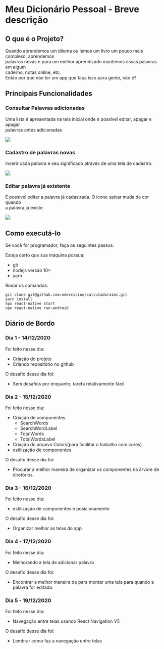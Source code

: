 # Meu Dicionário Pessoal - Breve descrição

## O que é o Projeto?

Quando aprendemos um idioma ou lemos um livro um pouco mais complexo, aprendemos  
palavras novas e para um melhor aprendizado mantemos essas palavras em algum  
caderno, notas online, etc.  
Então por que não ter um app que faça isso para gente, não é?

## Principais Funcionalidades

### Consultar Palavras adicionadas

  Uma lista é apresentada na tela inicial onde é possível editar, apagar e apagar  
palavras antes adicionadas

![](https://github.com/edercirino/meudicionariopessoal/blob/main/src/style/mpdHome.png)  

### Cadastro de palavras novas

Inserir cada palavra e seu significado através de uma tela de cadastro.

![](https://github.com/edercirino/meudicionariopessoal/blob/main/src/style/mpdAddWord.png)  

### Editar palavra já existente

É possível editar a palavra já cadastrada. O ícone salvar muda de cor quando  
a palavra já existe.

![](https://github.com/edercirino/meudicionariopessoal/blob/main/src/style/mpdEditWord.png)

## Como executá-lo

Se você for programador, faça os seguintes passos: 

Esteja certo que sua máquina possua:
 * git
 * nodejs versão 10>
 * yarn
  
Rodar os comandos:
```
git clone git@github.com:edercirino/calculadoraimc.git
yarn install
npx react-native start
npx react-native run-android
```

## Diário de Bordo

### Dia 1 - 14/12/2020

Foi feito nesse dia:

* Criação do projeto
* Criando repositório no github  

O desafio desse dia foi:  

* Sem desafios por enquanto, tarefa relativamente fácil.
### Dia 2 - 15/12/2020

Foi feito nesse dia:

* Criação de componentes:
  * SearchWords
  * SearchWordLabel
  * TotalWords
  * TotalWordsLabel
* Criação do arquivo Colors(para facilitar o trabalho com cores)
* estilização de componentes

O desafio desse dia foi:  

* Procurar a melhor maneira de organizar os componentes na árvore de diretórios.

### Dia 3 - 16/12/2020

Foi feito nesse dia:

* estilização de componentes e posicionamento

O desafio desse dia foi:  

* Organizar melhor as telas do app
### Dia 4 - 17/12/2020

Foi feito nesse dia:

* Melhorando a tela de adicionar palavra

O desafio desse dia foi:  

* Encontrar a melhor maneira de para montar uma tela para quando a palavra for editada.  

### Dia 5 - 19/12/2020

Foi feito nesse dia:

* Navegação entre telas usando React Navigation V5

O desafio desse dia foi:  

* Lembrar como faz a navegação entre telas